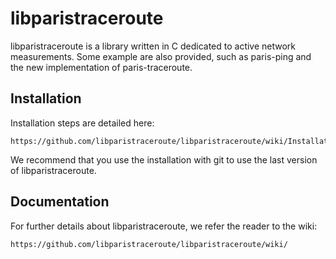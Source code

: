 # libparistraceroute

libparistraceroute is a library written in C dedicated to active network measurements.
Some example are also provided, such as paris-ping and the new implementation of paris-traceroute.

## Installation 

Installation steps are detailed here:

    https://github.com/libparistraceroute/libparistraceroute/wiki/Installation

We recommend that you use the installation with git to use the last version of libparistraceroute.

## Documentation

For further details about libparistraceroute, we refer the reader to the wiki:

    https://github.com/libparistraceroute/libparistraceroute/wiki/


